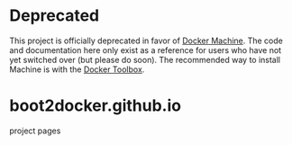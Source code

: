 # Deprecated

This project is officially deprecated in favor of [Docker
Machine](https://docs.docker.com/machine/).  The code and documentation here
only exist as a reference for users who have not yet switched over (but please
do soon).  The recommended way to install Machine is with the [Docker
Toolbox](https://docker.com/toolbox).

boot2docker.github.io
=====================

project pages
